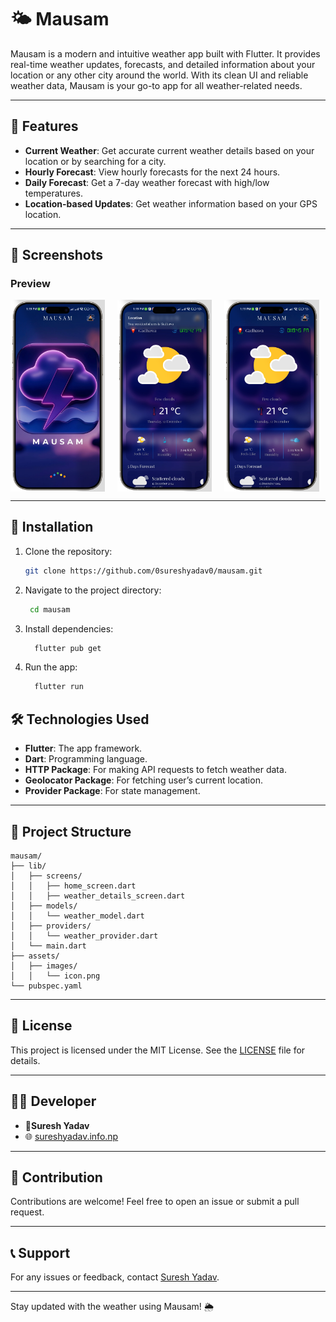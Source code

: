 # 🌤️ Mausam

Mausam is a modern and intuitive weather app built with Flutter. It provides real-time weather updates, forecasts, and detailed information about your location or any other city around the world. With its clean UI and reliable weather data, Mausam is your go-to app for all weather-related needs.

---

## 🌟 Features

- **Current Weather**: Get accurate current weather details based on your location or by searching for a city.
- **Hourly Forecast**: View hourly forecasts for the next 24 hours.
- **Daily Forecast**: Get a 7-day weather forecast with high/low temperatures.
  <!-- - **Weather Alerts**: Receive weather warnings and updates for extreme conditions. -->
- **Location-based Updates**: Get weather information based on your GPS location.
<!-- - **Search Functionality**: Search for any city worldwide and view its weather. -->

---

## 📱 Screenshots

### Preview

<center>
<div style="display:flex;gap:20px;">
<img src="https://github.com/0sureshyadav0/mausam/blob/master/assets/images/img1.png?raw=true"height = "30%" width="30%">
<img src="https://github.com/0sureshyadav0/mausam/blob/master/assets/images/img3.png?raw=true"height = "30%" width="30%">
<img src="https://github.com/0sureshyadav0/mausam/blob/master/assets/images/img2.png?raw=true"height = "30%" width="30%">
</div>
</center>

---

## 🚀 Installation

1. Clone the repository:

   ```bash
   git clone https://github.com/0sureshyadav0/mausam.git

2. Navigate to the project directory:

   ```bash
    cd mausam
   ```
3. Install dependencies:

    ```bash
      flutter pub get
    ```

4. Run the app:

    ```bash
      flutter run
    ```

## 🛠️ Technologies Used
- **Flutter**: The app framework.
- **Dart**: Programming language.
- **HTTP Package**: For making API requests to fetch weather data.
- **Geolocator Package**: For fetching user’s current location.
- **Provider Package**: For state management.

---

## 📂 Project Structure
```
mausam/
├── lib/
│   ├── screens/
│   │   ├── home_screen.dart
│   │   ├── weather_details_screen.dart
│   ├── models/
│   │   └── weather_model.dart
│   ├── providers/
│   │   └── weather_provider.dart
│   └── main.dart
├── assets/
│   ├── images/
│   │   └── icon.png
└── pubspec.yaml
```
---

## 📄 License
This project is licensed under the MIT License. See the [LICENSE](https://github.com/0sureshyadav0/mausam/blob/master/LICENSE.txt?raw=true) file for details.

---

## 🧑‍💻 Developer
- **🧔Suresh Yadav**
- 🌐 [sureshyadav.info.np](https://www.sureshyadav.info.np)

---

## 🙌 Contribution
Contributions are welcome! Feel free to open an issue or submit a pull request.

---

## 📞 Support
For any issues or feedback, contact [Suresh Yadav](mailto:hi@sureshyadav.info.np).

---

Stay updated with the weather using Mausam! 🌦️

